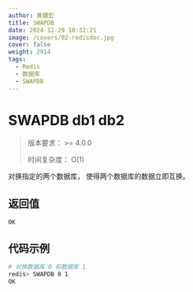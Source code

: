 ```yaml
---
author: 黄健宏
title: SWAPDB
date: 2024-12-29 10:32:21
image: /covers/02-redisdoc.jpg
cover: false
weight: 2914
tags:
  - Redis
  - 数据库
  - SWAPDB
---
```


# SWAPDB db1 db2

> 版本要求： >= 4.0.0
> 
> 时间复杂度： O(1)

对换指定的两个数据库， 使得两个数据库的数据立即互换。

## 返回值

`OK`

## 代码示例

```bash
# 对换数据库 0 和数据库 1
redis> SWAPDB 0 1
OK
```
